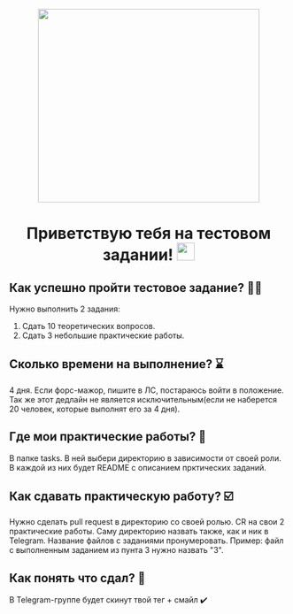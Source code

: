 <p align="center">
  <img width="400" height="350" src="https://github.com/PrettyPet-Organization/test-task/blob/main/LQSPT.gif">
</p>
<h1 align="center">
  Приветствую тебя на тестовом задании! <a href="https://www.youtube.com/channel/UCaW0RNRwMILFdRM3-EpUYjg" target="_blank"></a> 
  <img src="https://github.com/blackcater/blackcater/raw/main/images/Hi.gif" height="32"/>
</h1>


## Как успешно пройти тестовое задание? 🤷‍♂️

Нужно выполнить 2 задания:
1. Сдать 10 теоретических вопросов.
2. Сдать 3 небольшие практические работы.

## Сколько времени на выполнение? ⌛️

4 дня. Если форс-мажор, пишите в ЛС, постараюсь войти в положение. Так же этот дедлайн не является исключительным(если не наберется 20 человек, которые выполнят его за 4 дня).

## Где мои практические работы? 🔭

В папке tasks. В ней выбери директорию в зависимости от своей роли. В каждой из них будет README с описанием прктических заданий.

## Как сдавать практическую работу? ☑️

Нужно сделать pull request в директорию со своей ролью. CR на свои 2 практические работы. Саму директорию назвать также, как и ник в Telegram. Название файлов с заданиями пронумеровать. Пример: файл с выполненным заданием из пунта 3 нужно назвать "3".

## Как понять что сдал? 🤔

В Telegram-группе будет скинут твой тег + смайл ✔️
